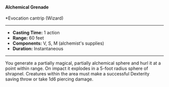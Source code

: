 #### Alchemical Grenade
*Evocation cantrip (Wizard)
___
- **Casting Time:** 1 action
- **Range:** 60 feet
- **Components:** V, S, M (alchemist's supplies)
- **Duration:** Instantaneous
---
You generate a partially magical, partially alchemical sphere and hurl it at a point within range. On impact it explodes in a 5-foot radius sphere of shrapnel. Creatures within the area must make a successful Dexterity saving throw or take 1d6 piercing damage.
